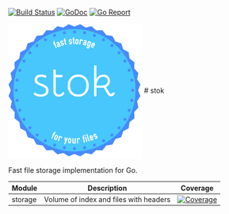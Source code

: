 [![Build Status](https://travis-ci.org/cydev/stok.svg)](https://travis-ci.org/cydev/stok)
[![GoDoc](https://godoc.org/github.com/cydev/stok?status.svg)](http://godoc.org/github.com/cydev/stok)
[![Go Report](http://goreportcard.com/badge/cydev/stok)](http://goreportcard.com/report/cydev/stok)

<img align="center" width="270" height="274" src="hipster.logo.png">
# stok

Fast file storage implementation for Go.

| Module | Description | Coverage |
| ------------- | ------------- | -------- |
| storage  | Volume of index and files with headers | [![Coverage](http://gocover.io/_badge/github.com/cydev/stok/storage)](http://gocover.io/github.com/cydev/stok/storage) |
